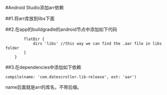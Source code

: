 #Android Studio添加arr依赖

##1.将arr库放到libs下面

##2.在app的buildgradle的android节点中添加如下代码

```repositories {
        flatDir {
            dirs 'libs' //this way we can find the .aar file in libs folder
        }
    }
```

##3.在dependencies中添加如下依赖

```compile(name: 'com.datescroller.lib-release', ext: 'aar')```

name后面就是arr的库名，不带后缀。